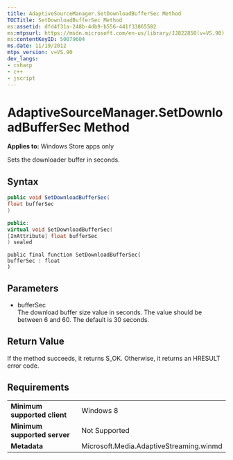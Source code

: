 ```yaml
---
title: AdaptiveSourceManager.SetDownloadBufferSec Method
TOCTitle: SetDownloadBufferSec Method
ms:assetid: dfd4f31a-248b-4db9-b556-441f33865582
ms:mtpsurl: https://msdn.microsoft.com/en-us/library/JJ822850(v=VS.90)
ms:contentKeyID: 50079604
ms.date: 11/19/2012
mtps_version: v=VS.90
dev_langs:
- csharp
- c++
- jscript
---
```


# AdaptiveSourceManager.SetDownloadBufferSec Method

**Applies to:** Windows Store apps only

Sets the downloader buffer in seconds.

## Syntax

``` csharp
public void SetDownloadBufferSec(
float bufferSec
)
```

``` c++
public:
virtual void SetDownloadBufferSec(
[InAttribute] float bufferSec
) sealed
```

``` jscript
public final function SetDownloadBufferSec(
bufferSec : float
)
```

## Parameters

  - bufferSec  
    The download buffer size value in seconds. The value should be between 6 and 60. The default is 30 seconds.

## Return Value

If the method succeeds, it returns S\_OK. Otherwise, it returns an HRESULT error code.

## Requirements

|||
|--- |--- |
|**Minimum supported client**|Windows 8|
|**Minimum supported server**|Not Supported|
|**Metadata**|Microsoft.Media.AdaptiveStreaming.winmd|

